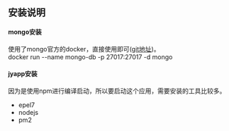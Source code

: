 ## 安装说明

#### mongo安装

使用了mongo官方的docker，直接使用即可([git地址](https://github.com/docker-library/mongo.git))。  
docker run --name mongo-db -p 27017:27017 -d mongo

#### jyapp安装

因为是使用npm进行编译启动，所以要启动这个应用，需要安装的工具比较多。
- epel7
- nodejs
- pm2
